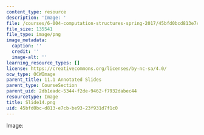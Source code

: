 ```yaml
---
content_type: resource
description: 'Image: '
file: /courses/6-004-computation-structures-spring-2017/45bfd0bcd813e7cbbe9323f931d7f1c0_Slide14.png
file_size: 135541
file_type: image/png
image_metadata:
  caption: ''
  credit: ''
  image-alt: ''
learning_resource_types: []
license: https://creativecommons.org/licenses/by-nc-sa/4.0/
ocw_type: OCWImage
parent_title: 11.1 Annotated Slides
parent_type: CourseSection
parent_uid: 2db1eadc-5344-f2de-9462-f7932dabec44
resourcetype: Image
title: Slide14.png
uid: 45bfd0bc-d813-e7cb-be93-23f931d7f1c0
---
```

Image: 